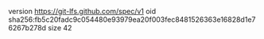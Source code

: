 version https://git-lfs.github.com/spec/v1
oid sha256:fb5c20fadc9c054480e93979ea20f003fec8481526363e16828d1e76267b278d
size 42
